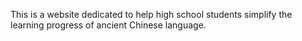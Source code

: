This is a website dedicated to help high school students simplify the learning progress of ancient Chinese language.
